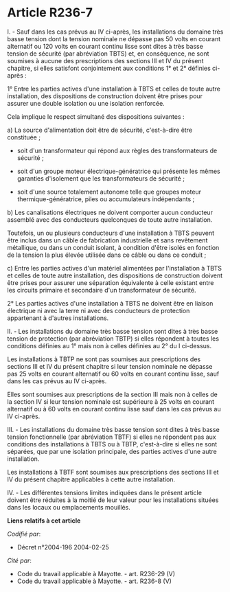 # Article R236-7

I. - Sauf dans les cas prévus au IV ci-après, les installations du domaine très basse tension dont la tension nominale ne
dépasse pas 50 volts en courant alternatif ou 120 volts en courant continu lisse sont dites à très basse tension de sécurité
(par abréviation TBTS) et, en conséquence, ne sont soumises à aucune des prescriptions des sections III et IV du présent
chapitre, si elles satisfont conjointement aux conditions 1° et 2° définies ci-après :

1° Entre les parties actives d'une installation à TBTS et celles de toute autre installation, des dispositions de
construction doivent être prises pour assurer une double isolation ou une isolation renforcée.

Cela implique le respect simultané des dispositions suivantes :

a) La source d'alimentation doit être de sécurité, c'est-à-dire être constituée ;

- soit d'un transformateur qui répond aux règles des transformateurs de sécurité ;

- soit d'un groupe moteur électrique-génératrice qui présente les mêmes garanties d'isolement que les transformateurs de
sécurité ;

- soit d'une source totalement autonome telle que groupes moteur thermique-génératrice, piles ou accumulateurs indépendants ;

b) Les canalisations électriques ne doivent comporter aucun conducteur assemblé avec des conducteurs quelconques de toute
autre installation.

Toutefois, un ou plusieurs conducteurs d'une installation à TBTS peuvent être inclus dans un câble de fabrication
industrielle et sans revêtement métallique, ou dans un conduit isolant, à condition d'être isolés en fonction de la tension
la plus élevée utilisée dans ce câble ou dans ce conduit ;

c) Entre les parties actives d'un matériel alimentées par l'installation à TBTS et celles de toute autre installation, des
dispositions de construction doivent être prises pour assurer une séparation équivalente à celle existant entre les circuits
primaire et secondaire d'un transformateur de sécurité.

2° Les parties actives d'une installation à TBTS ne doivent être en liaison électrique ni avec la terre ni avec des
conducteurs de protection appartenant à d'autres installations.

II. - Les installations du domaine très basse tension sont dites à très basse tension de protection (par abréviation TBTP) si
elles répondent à toutes les conditions définies au 1° mais non à celles définies au 2° du I ci-dessus.

Les installations à TBTP ne sont pas soumises aux prescriptions des sections III et IV du présent chapitre si leur tension
nominale ne dépasse pas 25 volts en courant alternatif ou 60 volts en courant continu lisse, sauf dans les cas prévus au IV
ci-après.

Elles sont soumises aux prescriptions de la section III mais non à celles de la section IV si leur tension nominale est
supérieure à 25 volts en courant alternatif ou à 60 volts en courant continu lisse sauf dans les cas prévus au IV ci-après.

III. - Les installations du domaine très basse tension sont dites à très basse tension fonctionnelle (par abréviation TBTF)
si elles ne répondent pas aux conditions des installations à TBTS ou à TBTP, c'est-à-dire si elles ne sont séparées, que par
une isolation principale, des parties actives d'une autre installation.

Les installations à TBTF sont soumises aux prescriptions des sections III et IV du présent chapitre applicables à cette autre
installation.

IV. - Les différentes tensions limites indiquées dans le présent article doivent être réduites à la moitié de leur valeur
pour les installations situées dans les locaux ou emplacements mouillés.

**Liens relatifs à cet article**

_Codifié par_:

  - Décret n°2004-196 2004-02-25

_Cité par_:

  - Code du travail applicable à Mayotte. - art. R236-29 (V)
  - Code du travail applicable à Mayotte. - art. R236-8 (V)
